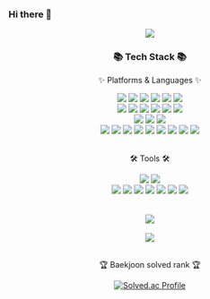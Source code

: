 ### Hi there 👋

<!--
**wo2ek8/wo2ek8** is a ✨ _special_ ✨ repository because its `README.md` (this file) appears on your GitHub profile.

Here are some ideas to get you started:

- 🔭 I’m currently working on ...
- 🌱 I’m currently learning ...
- 👯 I’m looking to collaborate on ...
- 🤔 I’m looking for help with ...
- 💬 Ask me about ...
- 📫 How to reach me: ...
- 😄 Pronouns: ...
- ⚡ Fun fact: ...
-->

<div align=center>
	<img src="https://capsule-render.vercel.app/api?type=waving&color=auto&height=200&section=footer&text=🍦Welcome%20to%20 Jaeibrary🍦&fontSize=15" />	
</div>
<div align=center>
	<h3>📚 Tech Stack 📚</h3>
	<p>✨ Platforms & Languages ✨</p>
</div>
<div align="center">
	<img src="https://img.shields.io/badge/Java-007396?style=flat&logo=Conda-Forge&logoColor=white" />
	<img src="https://img.shields.io/badge/HTML5-E34F26?style=flat&logo=HTML5&logoColor=white" />
	<img src="https://img.shields.io/badge/CSS3-1572B6?style=flat&logo=CSS3&logoColor=white" />
	<img src="https://img.shields.io/badge/JavaScript-F7DF1E?style=flat&logo=JavaScript&logoColor=white" />
	<img src="https://img.shields.io/badge/jQuery-0769AD?style=flat&logo=jQuery&logoColor=white" />
	<img src="https://img.shields.io/badge/C-A8B9CC?style=for-the-badge&logo=c&logoColor=white">
	<br>
	<img src="https://img.shields.io/badge/C++-00599C?style=for-the-badge&logo=cplusplus&logoColor=white">
	<img src="https://img.shields.io/badge/JSON-000000?style=for-the-badge&logo=json&logoColor=white">
	<img src="https://img.shields.io/badge/React-61DAFB?style=for-the-badge&logo=react&logoColor=white">
	<img src="https://img.shields.io/badge/Mongoose-880000?style=for-the-badge&logo=mongoose&logoColor=white">
	<img src="https://img.shields.io/badge/Express-000000?style=for-the-badge&logo=express&logoColor=white">
	<img src="https://img.shields.io/badge/Gradle-02303A?style=for-the-badge&logo=gradle&logoColor=white">
	<br>
	<img src="https://img.shields.io/badge/Spring-6DB33F?style=flat&logo=Spring&logoColor=white" />
	<img src="https://img.shields.io/badge/Bootstrap-7952B3?style=flat&logo=Bootstrap&logoColor=white" />
	<img src="https://img.shields.io/badge/Mybatis-000000?style=flat&logo=Fluentd&logoColor=white" />
	<br>
	<img src="https://img.shields.io/badge/Oracle-F80000?style=flat&logo=Oracle&logoColor=white" />
	<img src="https://img.shields.io/badge/Python-3776AB?style=for-the-badge&logo=Python&logoColor=white">
	<img src="https://img.shields.io/badge/Spring-6DB33F?style=plastic&logo=Spring&logoColor=white"/></a>
  	<img src="https://img.shields.io/badge/Spring Boot-6DB33F?style=plastic&logo=Spring Boot&logoColor=white"/></a>
	<img src="https://img.shields.io/badge/Apache%20Tomcat-F8DC75?style=for-the-badge&logo=apachetomcat&logoColor=white">
	<img src="https://img.shields.io/badge/MySQL-4479A1?style=for-the-badge&logo=mysql&logoColor=white">
	<img src="https://img.shields.io/badge/MongoDB-47A248?style=for-the-badge&logo=mongodb&logoColor=white">
	<img src="https://img.shields.io/badge/node.js-339933?style=for-the-badge&logo=nodedotjs&logoColor=white">
	<img src="https://img.shields.io/badge/Amazon%20AWS-232F3E?style=for-the-badge&logo=amazonaws&logoColor=white">
</div>
<br>
<div align=center>
	<p>🛠 Tools 🛠</p>
</div>
<div align=center>
	<img src="https://img.shields.io/badge/Eclipse%20IDE-2C2255?style=flat&logo=EclipseIDE&logoColor=white" />
	<img src="https://img.shields.io/badge/Visual%20Studio%20Code-007ACC?style=flat&logo=VisualStudioCode&logoColor=white" />
	<br>
	<img src="https://img.shields.io/badge/Tomcat-F8DC75?style=flat&logo=ApacheTomcat&logoColor=white" />
	<img src="https://img.shields.io/badge/GitHub-181717?style=flat&logo=GitHub&logoColor=white" />
	<img src="https://img.shields.io/badge/IntelliJ%20IDEA-000000?style=for-the-badge&logo=intellijidea&logoColor=white">
	<img src="https://img.shields.io/badge/Android%20Studio-3DDC84?style=for-the-badge&logo=androidstudio&logoColor=white">
	<img src="https://img.shields.io/badge/Git-F05032?style=for-the-badge&logo=git&logoColor=white">
	<img src="https://img.shields.io/badge/Notion-000000?style=for-the-badge&logo=notion&logoColor=white">
	<img src="https://img.shields.io/badge/Postman-FF6C37?style=for-the-badge&logo=postman&logoColor=white">
</div>
<br>

<div align=center>
	<br>
<img src="https://github-readme-stats.vercel.app/api/top-langs/?username=wo2ek8&layout=compact"><br><br>
<img src="https://github-readme-stats.vercel.app/api?username=wo2ek8&show_icons=true">

<br>
<br>
<p>🏆 Baekjoon solved rank 🏆</p>

[![Solved.ac Profile](http://mazassumnida.wtf/api/v2/generate_badge?boj=wo2ek8)](https://solved.ac/wo2ek8)
</div>
